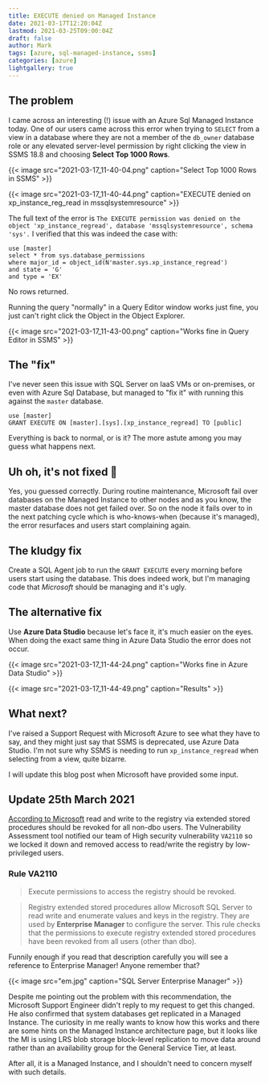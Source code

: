 ```yaml
---
title: EXECUTE denied on Managed Instance
date: 2021-03-17T12:20:04Z
lastmod: 2021-03-25T09:00:04Z
draft: false
author: Mark
tags: [azure, sql-managed-instance, ssms]
categories: [azure]
lightgallery: true
---
```

## The problem 

I came across an interesting (!) issue with an Azure Sql Managed Instance today. One of our users came across this error when trying to `SELECT` from a view in a database where they are not a member of the `db_owner` database role or any elevated server-level permission by right clicking the view in SSMS 18.8 and choosing **Select Top 1000 Rows**.

{{< image src="2021-03-17_11-40-04.png" caption="Select Top 1000 Rows in SSMS" >}}

{{< image src="2021-03-17_11-40-44.png" caption="EXECUTE denied on xp_instance_reg_read in mssqlsystemresource" >}}

The full text of the error is `The EXECUTE permission was denied on the object 'xp_instance_regread', database 'mssqlsystemresource', schema 'sys'.`
I verified that this was indeed the case with:

``` tsql
use [master]
select * from sys.database_permissions 
where major_id = object_id(N'master.sys.xp_instance_regread')
and state = 'G'
and type = 'EX'
```
No rows returned.

Running the query "normally" in a Query Editor window works just fine, you just can't right click the Object in the Object Explorer.

{{< image src="2021-03-17_11-43-00.png" caption="Works fine in Query Editor in SSMS" >}}


## The "fix"

I've never seen this issue with SQL Server on IaaS VMs or on-premises, or even with Azure Sql Database, but managed to "fix it" with running this against the `master` database.

``` tsql
use [master]
GRANT EXECUTE ON [master].[sys].[xp_instance_regread] TO [public]
```

Everything is back to normal, or is it? The more astute among you may guess what happens next.

## Uh oh, it's not fixed :grimacing:

Yes, you guessed correctly. During routine maintenance, Microsoft fail over databases on the Managed Instance to other nodes and as you know, the master database does not get failed over. So on the node it fails over to in the next patching cycle which is who-knows-when (because it's managed), the error resurfaces and users start complaining again.

## The kludgy fix

Create a SQL Agent job to run the `GRANT EXECUTE` every morning before users start using the database. This does indeed work, but I'm managing code that *Microsoft* should be managing and it's ugly.

## The alternative fix

Use **Azure Data Studio** because let's face it, it's much easier on the eyes. When doing the exact same thing in Azure Data Studio the error does not occur.

{{< image src="2021-03-17_11-44-24.png" caption="Works fine in Azure Data Studio" >}}

{{< image src="2021-03-17_11-44-49.png" caption="Results" >}}

## What next?

I've raised a Support Request with Microsoft Azure to see what they have to say, and they might just say that SSMS is deprecated, use Azure Data Studio. I'm not sure why SSMS is needing to run `xp_instance_regread` when selecting from a view, quite bizarre.

I will update this blog post when Microsoft have provided some input.

## Update 25th March 2021

[According to Microsoft](https://docs.microsoft.com/en-us/azure/azure-sql/database/sql-database-vulnerability-assessment-rules) read and write to the registry via extended stored procedures should be revoked for all non-dbo users. The Vulnerability Assessment tool notified our team of High security vulnerability `VA2110` so we locked it down and removed access to read/write the registry by low-privileged users.
### Rule VA2110

> Execute permissions to access the registry should be revoked.

> Registry extended stored procedures allow Microsoft SQL Server to read write and enumerate values and keys in the registry. They are used by **Enterprise Manager** to configure the server. This rule checks that the permissions to execute registry extended stored procedures have been revoked from all users (other than dbo).

Funnily enough if you read that description carefully you will see a reference to Enterprise Manager! Anyone remember that?

{{< image src="em.jpg" caption="SQL Server Enterprise Manager" >}}

Despite me pointing out the problem with this recommendation, the Microsoft Support Engineer didn't reply to my request to get this changed. He also confirmed that system databases get replicated in a Managed Instance. The curiosity in me really wants to know how this works and there are some hints on the Managed Instance architecture page, but it looks like the MI is using LRS blob storage block-level replication to move data around rather than an availability group for the General Service Tier, at least.

After all, it is a Managed Instance, and I shouldn't need to concern myself with such details.
